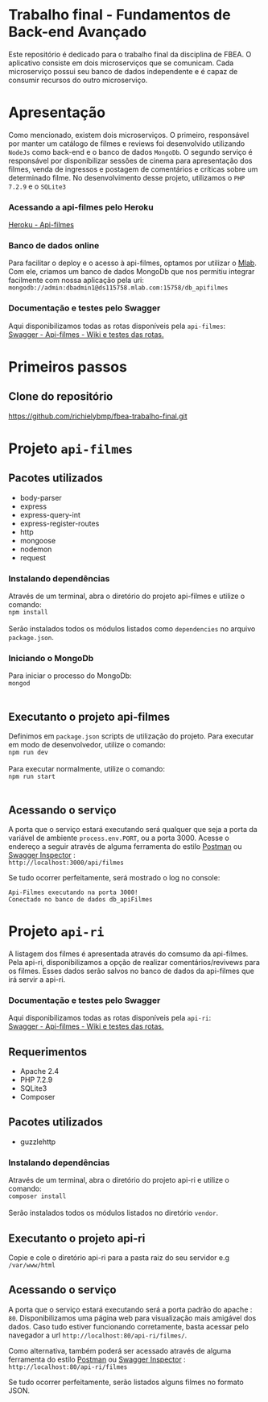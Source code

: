 # Trabalho final - Fundamentos de Back-end Avançado

Este repositório é dedicado para o trabalho final da disciplina de FBEA.
O aplicativo consiste em dois microserviços que se comunicam. Cada microserviço possui seu banco de dados independente e é capaz de consumir recursos do outro microserviço.

# Apresentação
Como mencionado, existem dois microserviços. 
O primeiro, responsável por manter um catálogo de filmes e reviews foi desenvolvido utilizando `NodeJs` como back-end e o banco de dados `MongoDb`.
O segundo serviço é responsável por disponibilizar sessões de cinema para apresentação dos filmes, venda de ingressos e postagem de comentários e críticas sobre um determinado filme. No desenvolvimento desse projeto, utilizamos o `PHP 7.2.9` e o `SQLite3`

### Acessando a api-filmes pelo Heroku

[Heroku - Api-filmes](https://apifilmes.herokuapp.com/api/filmes/)

### Banco de dados online

Para facilitar o deploy e o acesso à api-filmes, optamos por utilizar o [Mlab](https://mlab.com/home). Com ele, criamos um banco de dados MongoDb que nos permitiu integrar facilmente com nossa aplicação pela uri:
<br />  `mongodb://admin:dbadmin1@ds115758.mlab.com:15758/db_apifilmes` <br /> 

### Documentação e testes pelo Swagger

Aqui disponibilizamos todas as rotas disponíveis pela `api-filmes`:
<br />[Swagger - Api-filmes - Wiki e testes das rotas.](https://app.swaggerhub.com/apis-docs/michaelsampietro/Filmes/1.0.0#/)

# Primeiros passos 

## Clone do repositório
https://github.com/richielybmp/fbea-trabalho-final.git

# Projeto `api-filmes`

## Pacotes utilizados
- body-parser
- express
- express-query-int
- express-register-routes
- http
- mongoose
- nodemon
- request

### Instalando dependências
Através de um terminal, abra o diretório do projeto api-filmes e utilize o comando:
<br /> `npm install` <br /><br />
Serão instalados todos os módulos listados como `dependencies` no arquivo `package.json`.

### Iniciando o MongoDb
 Para iniciar o processo do MongoDb:
<br /> `mongod` <br /><br />

## Executanto o projeto api-filmes
Definimos em `package.json` scripts de utilização do projeto. Para executar em modo de desenvolvedor, utilize o comando:
<br /> `npm run dev` <br /><br />
Para executar normalmente, utilize o comando:
<br /> `npm run start` <br /><br />

## Acessando o serviço
A porta que o serviço estará executando será qualquer que seja a porta da variável de ambiente `process.env.PORT`, ou a porta 3000.
Acesse o endereço a seguir através de alguma ferramenta do estilo [Postman](https://www.getpostman.com/) ou [Swagger Inspector](https://inspector.swagger.io/builder) :
<br /> `http://localhost:3000/api/filmes` <br />

Se tudo ocorrer perfeitamente, será mostrado o log no console:
```
Api-Filmes executando na porta 3000!
Conectado no banco de dados db_apiFilmes
```

# Projeto `api-ri`

A listagem dos filmes é apresentada através do comsumo da api-filmes. Pela api-ri, disponibilizamos a opção de realizar comentários/revivews para os filmes. Esses dados serão salvos no banco de dados da api-filmes que irá servir a api-ri. 

### Documentação e testes pelo Swagger

Aqui disponibilizamos todas as rotas disponíveis pela `api-ri`:
<br />[Swagger - Api-filmes - Wiki e testes das rotas.]()

## Requerimentos
- Apache 2.4
- PHP 7.2.9
- SQLite3
- Composer

## Pacotes utilizados
- guzzlehttp

### Instalando dependências
Através de um terminal, abra o diretório do projeto api-ri e utilize o comando:
<br /> `composer install` <br /><br />
Serão instalados todos os módulos listados no diretório `vendor`.

## Executanto o projeto api-ri
Copie e cole o diretório api-ri para a pasta raiz do seu servidor  e.g `/var/www/html` 

## Acessando o serviço
A porta que o serviço estará executando será a porta padrão do apache : `80`.
Disponibilizamos uma página web para visualização mais amigável dos dados. Caso tudo estiver funcionando corretamente, basta acessar pelo navegador a url `http://localhost:80/api-ri/filmes/`. <br />

Como alternativa, também poderá ser acessado através de alguma ferramenta do estilo [Postman](https://www.getpostman.com/) ou [Swagger Inspector](https://inspector.swagger.io/builder) :
<br /> `http://localhost:80/api-ri/filmes` <br />

Se tudo ocorrer perfeitamente, serão listados alguns filmes no formato JSON.
